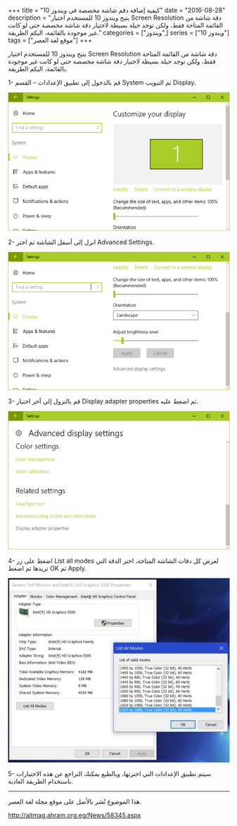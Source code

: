 +++
title = "كيفية إضافة دقم شاشة مخصصة في ويندوز 10"
date = "2016-08-28"
description = "يتيح ويندوز 10 للمستخدم اختيار Screen Resolution دقة شاشة من القائمة المتاحة فقط، ولكن توجد حيلة بسيطة لاختيار دقة شاشة مخصصة حتى لو كانت غير موجودة بالقائمة، اليكم الطريقة."
categories = ["ويندوز",]
series = ["ويندوز 10"]
tags = ["موقع لغة العصر"]
+++

يتيح ويندوز 10 للمستخدم اختيار Screen Resolution دقة شاشة من القائمة المتاحة فقط، ولكن توجد حيلة بسيطة لاختيار دقة شاشة مخصصة حتى لو كانت غير موجودة بالقائمة، اليكم الطريقة.

1- قم بالدخول إلى تطبيق الإعدادات – القسم System ثم التبويب Display.

![img](images/1.png)

2- انزل إلى أسفل الشاشة ثم اختر Advanced Settings.

![img](images/2.png)

3- قم بالنزول إلى آخر اختيار Display adapter properties ثم اضغط عليه.

![img](images/3.png)

4- اضغط على زر List all modes لعرض كل دقات الشاشة المتاحة، اختر الدقة التي تريدها ثم اضغط OK ثم Apply.

![img](images/4.jpg)

5- سيتم تطبيق الإعدادات التي اخترتها، وبالطبع يمكنك التراجع عن هذه الاختيارات باستخدام الطريقة العادية.

---
هذا الموضوع نٌشر باﻷصل على موقع مجلة لغة العصر.

http://aitmag.ahram.org.eg/News/58345.aspx